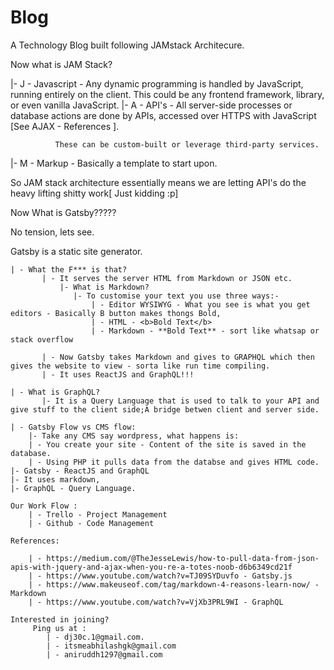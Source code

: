# Blog

A Technology Blog built following JAMstack Architecure.

Now what is JAM Stack?

 |- J - Javascript -  Any dynamic programming is handled by JavaScript, running entirely on the client. 
        This could be any frontend framework, library, or even vanilla JavaScript.
 |- A - API's - All server-side processes or database actions are done by APIs, accessed over HTTPS with JavaScript [See AJAX - References ].
              
              These can be custom-built or leverage third-party services.
 |- M - Markup - Basically a template to start upon.

So JAM stack architecture essentially means we are letting API's do the heavy lifting shitty work[ Just kidding :p]

Now What is Gatsby?????

 No tension, lets see. 

   Gatsby is a static site generator.

    | - What the F*** is that?
           | - It serves the server HTML from Markdown or JSON etc.
               |- What is Markdown?
                  |- To customise your text you use three ways:- 
                      | - Editor WYSIWYG - What you see is what you get editors - Basically B button makes thongs Bold, 
                      | - HTML - <b>Bold Text</b>
                      | - Markdown - **Bold Text** - sort like whatsap or stack overflow

           | - Now Gatsby takes Markdown and gives to GRAPHQL which then gives the website to view - sorta like run time compiling. 
           | - It uses ReactJS and GraphQL!!!

    | - What is GraphQL?
           |- It is a Query Language that is used to talk to your API and give stuff to the client side;A bridge betwen client and server side.
        
    | - Gatsby Flow vs CMS flow:
        |- Take any CMS say wordpress, what happens is:
        | - You create your site - Content of the site is saved in the database.
        | - Using PHP it pulls data from the databse and gives HTML code. 
    |- Gatsby - ReactJS and GraphQL
    |- It uses markdown, 
    |- GraphQL - Query Language.

    Our Work Flow : 
        | - Trello - Project Management
        | - Github - Code Management

    References:

        | - https://medium.com/@TheJesseLewis/how-to-pull-data-from-json-apis-with-jquery-and-ajax-when-you-re-a-totes-noob-d6b6349cd21f
        | - https://www.youtube.com/watch?v=TJ09SYDuvfo - Gatsby.js
        | - https://www.makeuseof.com/tag/markdown-4-reasons-learn-now/ - Markdown
        | - https://www.youtube.com/watch?v=VjXb3PRL9WI - GraphQL

    Interested in joining?
         Ping us at :
            | - dj30c.1@gmail.com.
            | - itsmeabhilashgk@gmail.com 
            | - aniruddh1297@gmail.com
     